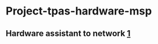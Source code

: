 # Project-tpas-hardware-msp

## Hardware assistant to network [1](https://github.com/IICDC/MSP-Ti)

##  
